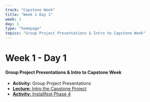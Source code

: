 ```yaml
---
track: "Capstone Week"
title: "Week 1 Day 1"
week: 1
day: 1
type: "homepage"
topics: "Group Project Presentations & Intro to Capstone Week"
---
```



# Week 1 - Day 1

#### Group Project Presentations & Intro to Capstone Week

- **Activity:** Group Project Presentations
- [**Lecture:** Intro the Capstone Project](/capstone-week/day-1/lecture-materials/the-capstone-project)
- [**Activity:** Installfest Phase 4](/capstone-week/day-1/lecture-materials/installfest-phase-4)


<!-- 

<hr>



### Lesson Recordings

- [**Group Project Presentations**]()
- [**Installfest Phase 4**]() 

-->

